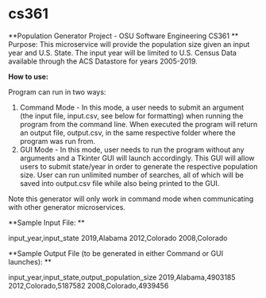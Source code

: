 # cs361
**Population Generator Project - OSU Software Engineering CS361
**
Purpose: This microservice will provide the population size given an input year and U.S. State. The input year will be limited to U.S. Census Data available through the ACS Datastore for years 2005-2019. 

**How to use:** 

  Program can run in two ways: 
  1. Command Mode - In this mode, a user needs to submit an argument (the input file, input.csv, see below for formatting) when running the program from the command line. When executed the program will return an output file, output.csv, in the same respective folder where the program was run from. 
  2. GUI Mode - In this mode, user needs to run the program without any arguments and a Tkinter GUI will launch accordingly. This GUI will allow users to submit state/year in order to generate the respective population size. User can run unlimited number of searches, all of which will be saved into output.csv file while also being printed to the GUI. 

Note this generator will only work in command mode when communicating with other generator microservices. 

**Sample Input File: **

input_year,input_state
2019,Alabama
2012,Colorado
2008,Colorado

**Sample Output File (to be generated in either Command or GUI launches): **


input_year,input_state,output_population_size
2019,Alabama,4903185
2012,Colorado,5187582
2008,Colorado,4939456
